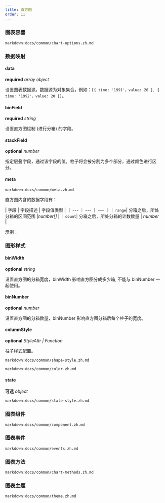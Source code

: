 ```yaml
---
title: 直方图
order: 11
---
```


### 图表容器

`markdown:docs/common/chart-options.zh.md`

### 数据映射

#### data

<description>**required** _array object_</description>

设置图表数据源。数据源为对象集合，例如：`[{ time: '1991'，value: 20 }, { time: '1992'，value: 20 }]`。

#### binField 

<description>**required** _string_</description>

设置直方图绘制 (进行分箱) 的字段。

#### stackField

<description>**optional** _number_</description>

指定层叠字段，通过该字段的值，柱子将会被分割为多个部分，通过颜色进行区分。

#### meta

`markdown:docs/common/meta.zh.md`

直方图内含的数据字段有：

| 字段 | 字段描述 | 字段值类型 |
｜ --- ｜ --- ｜ --- ｜
｜`range`| 分箱之后，所处分箱的区间范围 |_number[]_ |
｜`count`| 分箱之后，所处分箱的计数数量 | _number_ |

示例：

<playground path="more-plots/histogram/demo/binWidth.ts" rid="histogram-meta"></playground>

### 图形样式

#### binWidth

<description>**optional** _string_</description>

设置直方图的分箱宽度，binWidth 影响直方图分成多少箱, 不能与 binNumber 一起使用。

#### binNumber

<description>**optional** _number_</description>

设置直方图的分箱数量，binNumber 影响直方图分箱后每个柱子的宽度。

#### columnStyle

<description>**optional** _StyleAttr | Function_</description>

柱子样式配置。

`markdown:docs/common/shape-style.zh.md`

`markdown:docs/common/color.zh.md`

#### state

<description>**可选** _object_</description>

`markdown:docs/common/state-style.zh.md`

### 图表组件

`markdown:docs/common/component.zh.md`

### 图表事件

`markdown:docs/common/events.zh.md`

### 图表方法

`markdown:docs/common/chart-methods.zh.md`

### 图表主题

`markdown:docs/common/theme.zh.md`
